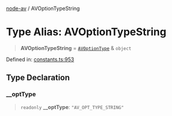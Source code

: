 [node-av](../globals.md) / AVOptionTypeString

# Type Alias: AVOptionTypeString

> **AVOptionTypeString** = [`AVOptionType`](AVOptionType.md) & `object`

Defined in: [constants.ts:953](https://github.com/seydx/av/blob/f8631fc881b394300b1479f511d55cf1c370a87f/src/constants/constants.ts#L953)

## Type Declaration

### \_\_optType

> `readonly` **\_\_optType**: `"AV_OPT_TYPE_STRING"`
